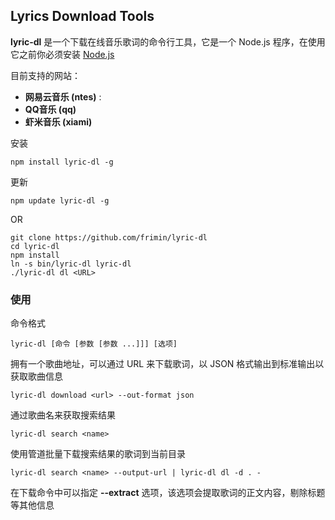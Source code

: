 ## Lyrics Download Tools

**lyric-dl** 是一个下载在线音乐歌词的命令行工具，它是一个 Node.js 程序，在使用它之前你必须安装 [Node.js](https://nodejs.org/en/)

目前支持的网站：

* **网易云音乐 (ntes)** :
* **QQ音乐 (qq)**
* **虾米音乐 (xiami)**

安装

	npm install lyric-dl -g

更新

	npm update lyric-dl -g

OR

	git clone https://github.com/frimin/lyric-dl
	cd lyric-dl
	npm install
	ln -s bin/lyric-dl lyric-dl
	./lyric-dl dl <URL>

### 使用

命令格式

	lyric-dl [命令 [参数 [参数 ...]]] [选项]

拥有一个歌曲地址，可以通过 URL 来下载歌词，以 JSON 格式输出到标准输出以获取歌曲信息

	lyric-dl download <url> --out-format json

通过歌曲名来获取搜索结果

	lyric-dl search <name>

使用管道批量下载搜索结果的歌词到当前目录

	lyric-dl search <name> --output-url | lyric-dl dl -d . -
	
在下载命令中可以指定 **--extract** 选项，该选项会提取歌词的正文内容，剔除标题等其他信息